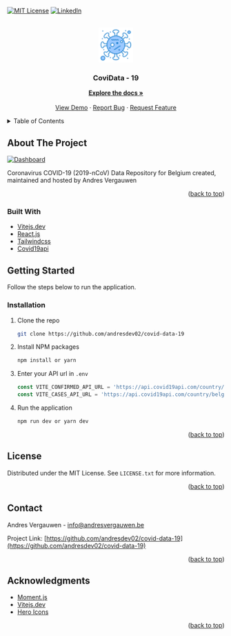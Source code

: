 <div id="top"></div>

[![MIT License][license-shield]][license-url]
[![LinkedIn][linkedin-shield]][linkedin-url]


<!-- PROJECT LOGO -->
<br />
<div align="center">
  <a href="https://github.com/andresdev02/covid-data-19/">
    <img src="src/img/brand/logo.png" alt="Logo" width="80" height="80">
  </a>

  <h3 align="center">CoviData - 19</h3>

  <p align="center">
    <a href="https://github.com/andresdev02/covid-data-19"><strong>Explore the docs »</strong></a>
    <br />
    <br />
    <a href="https://covid-data-19.vercel.app">View Demo</a>
    ·
    <a href="https://github.com/andresdev02/covid-data-19/issues">Report Bug</a>
    ·
    <a href="https://github.com/andresdev02/covid-data-19/issues">Request Feature</a>
  </p>
</div>



<!-- TABLE OF CONTENTS -->
<details>
  <summary>Table of Contents</summary>
  <ol>
    <li>
      <a href="#about-the-project">About The Project</a>
      <ul>
        <li><a href="#built-with">Built With</a></li>
      </ul>
    </li>
    <li>
      <a href="#getting-started">Getting Started</a>
      <ul>
        <li><a href="#installation">Installation</a></li>
      </ul>
    </li>
    <li><a href="#license">License</a></li>
    <li><a href="#contact">Contact</a></li>
    <li><a href="#acknowledgments">Acknowledgments</a></li>
  </ol>
</details>



<!-- ABOUT THE PROJECT -->
## About The Project

[![Dashboard][product-screenshot]](https://covid-data-19.vercel.app)

Coronavirus COVID-19 (2019-nCoV) Data Repository for Belgium created, maintained and hosted by Andres Vergauwen

<p align="right">(<a href="#top">back to top</a>)</p>



### Built With

* [Vitejs.dev](https://vitejs.dev/)
* [React.js](https://reactjs.org/)
* [Tailwindcss](https://tailwindcss.com/)
* [Covid19api](https://api.covid19api.com/)


<!-- GETTING STARTED -->
## Getting Started
Follow the steps below to run the application.

### Installation

1. Clone the repo
   ```sh
   git clone https://github.com/andresdev02/covid-data-19
   ```
2. Install NPM packages
   ```sh
   npm install or yarn
   ```
3. Enter your API url in `.env`
   ```js
   const VITE_CONFIRMED_API_URL = 'https://api.covid19api.com/country/belgium/status/confirmed';
   const VITE_CASES_API_URL = 'https://api.covid19api.com/country/belgium';
   ```
4. Run the application
    ```sh
    npm run dev or yarn dev
   ```
<p align="right">(<a href="#top">back to top</a>)</p>


<!-- LICENSE -->
## License

Distributed under the MIT License. See `LICENSE.txt` for more information.

<p align="right">(<a href="#top">back to top</a>)</p>



<!-- CONTACT -->
## Contact

Andres Vergauwen - info@andresvergauwen.be

Project Link: [https://github.com/andresdev02/covid-data-19](https://github.com/andresdev02/covid-data-19)

<p align="right">(<a href="#top">back to top</a>)</p>



<!-- ACKNOWLEDGMENTS -->
## Acknowledgments
* [Moment.js](https://momentjs.com/)
* [Vitejs.dev](https://vitejs.dev)
* [Hero Icons](https://heroicons.com)

<p align="right">(<a href="#top">back to top</a>)</p>



<!-- MARKDOWN LINKS & IMAGES -->
[license-url]: https://github.com/andresdev02/covid-data-19/LICENSE.txt
[linkedin-url]: hhttps://www.linkedin.com/in/andres-vergauwen-56261988/
[license-shield]: https://img.shields.io/github/license/othneildrew/Best-README-Template.svg?style=for-the-badge
[linkedin-shield]: https://img.shields.io/badge/-LinkedIn-black.svg?style=for-the-badge&logo=linkedin&colorB=555
[product-screenshot]: src/img/screenshot.png
